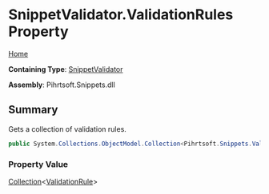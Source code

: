 # SnippetValidator\.ValidationRules Property

[Home](../../../../../README.md)

**Containing Type**: [SnippetValidator](../README.md)

**Assembly**: Pihrtsoft\.Snippets\.dll

## Summary

Gets a collection of validation rules\.

```csharp
public System.Collections.ObjectModel.Collection<Pihrtsoft.Snippets.Validations.ValidationRule> ValidationRules { get; }
```

### Property Value

[Collection](https://docs.microsoft.com/en-us/dotnet/api/system.collections.objectmodel.collection-1)\<[ValidationRule](../../ValidationRule/README.md)>

